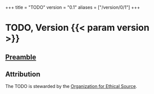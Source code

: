 +++
title = "TODO"
version = "0.1"
aliases = ["/version/0/1"]
+++

[source-code-repository]: https://github.com/EthicalSource/TODO
[code-of-conduct]: https://github.com/EthicalSource/TODO/blob/release/CODE_OF_CONDUCT.md
[governance]: https://github.com/EthicalSource/TODO/blob/release/GOVERNANCE.md
[license]: https://github.com/EthicalSource/TODO/blob/release/LICENSE.md

# TODO, Version {{< param version >}}

## [Preamble](#TODO)

## Attribution
The TODO is stewarded by the [Organization for Ethical Source](https://ethicalsource.dev).

[homepage]: https://TODO.dev
[canonical-url]: https://TODO.dev/version/0/1/
[FAQ]: https://TODO.dev/faq
[translations]: https://TODO.dev/translations
